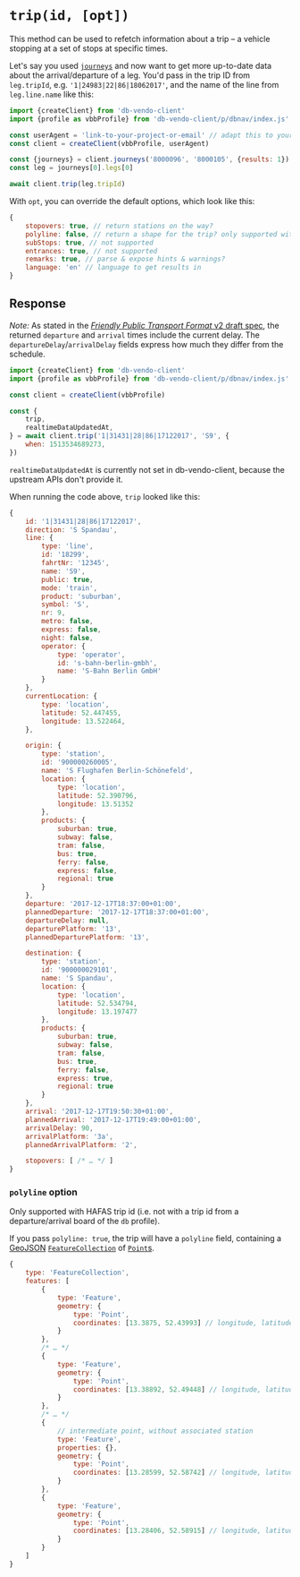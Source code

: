 # `trip(id, [opt])`

This method can be used to refetch information about a trip – a vehicle stopping at a set of stops at specific times.

Let's say you used [`journeys`](journeys.md) and now want to get more up-to-date data about the arrival/departure of a leg. You'd pass in the trip ID from `leg.tripId`, e.g. `'1|24983|22|86|18062017'`, and the name of the line from `leg.line.name` like this:

```js
import {createClient} from 'db-vendo-client'
import {profile as vbbProfile} from 'db-vendo-client/p/dbnav/index.js'

const userAgent = 'link-to-your-project-or-email' // adapt this to your project!
const client = createClient(vbbProfile, userAgent)

const {journeys} = client.journeys('8000096', '8000105', {results: 1})
const leg = journeys[0].legs[0]

await client.trip(leg.tripId)
```

With `opt`, you can override the default options, which look like this:

```js
{
	stopovers: true, // return stations on the way?
	polyline: false, // return a shape for the trip? only supported with HAFAS trip id (i.e. not with a trip id from a departure/arrival board of the `db` profile)
	subStops: true, // not supported
	entrances: true, // not supported
	remarks: true, // parse & expose hints & warnings?
	language: 'en' // language to get results in
}
```

## Response

*Note:* As stated in the [*Friendly Public Transport Format* v2 draft spec](https://github.com/public-transport/friendly-public-transport-format/blob/3bd36faa721e85d9f5ca58fb0f38cdbedb87bbca/spec/readme.md), the returned `departure` and `arrival` times include the current delay. The `departureDelay`/`arrivalDelay` fields express how much they differ from the schedule.


```js
import {createClient} from 'db-vendo-client'
import {profile as vbbProfile} from 'db-vendo-client/p/dbnav/index.js'

const client = createClient(vbbProfile)

const {
	trip,
	realtimeDataUpdatedAt,
} = await client.trip('1|31431|28|86|17122017', 'S9', {
	when: 1513534689273,
})
```

`realtimeDataUpdatedAt` is currently not set in db-vendo-client, because the upstream APIs don't provide it.

When running the code above, `trip` looked like this:

```js
{
	id: '1|31431|28|86|17122017',
	direction: 'S Spandau',
	line: {
		type: 'line',
		id: '18299',
		fahrtNr: '12345',
		name: 'S9',
		public: true,
		mode: 'train',
		product: 'suburban',
		symbol: 'S',
		nr: 9,
		metro: false,
		express: false,
		night: false,
		operator: {
			type: 'operator',
			id: 's-bahn-berlin-gmbh',
			name: 'S-Bahn Berlin GmbH'
		}
	},
	currentLocation: {
		type: 'location',
		latitude: 52.447455,
		longitude: 13.522464,
	},

	origin: {
		type: 'station',
		id: '900000260005',
		name: 'S Flughafen Berlin-Schönefeld',
		location: {
			type: 'location',
			latitude: 52.390796,
			longitude: 13.51352
		},
		products: {
			suburban: true,
			subway: false,
			tram: false,
			bus: true,
			ferry: false,
			express: false,
			regional: true
		}
	},
	departure: '2017-12-17T18:37:00+01:00',
	plannedDeparture: '2017-12-17T18:37:00+01:00',
	departureDelay: null,
	departurePlatform: '13',
	plannedDeparturePlatform: '13',

	destination: {
		type: 'station',
		id: '900000029101',
		name: 'S Spandau',
		location: {
			type: 'location',
			latitude: 52.534794,
			longitude: 13.197477
		},
		products: {
			suburban: true,
			subway: false,
			tram: false,
			bus: true,
			ferry: false,
			express: true,
			regional: true
		}
	},
	arrival: '2017-12-17T19:50:30+01:00',
	plannedArrival: '2017-12-17T19:49:00+01:00',
	arrivalDelay: 90,
	arrivalPlatform: '3a',
	plannedArrivalPlatform: '2',

	stopovers: [ /* … */ ]
}
```

### `polyline` option

Only supported with HAFAS trip id (i.e. not with a trip id from a departure/arrival board of the `db` profile).

If you pass `polyline: true`, the trip will have a `polyline` field, containing a [GeoJSON](http://geojson.org) [`FeatureCollection`](https://tools.ietf.org/html/rfc7946#section-3.3) of [`Point`s](https://tools.ietf.org/html/rfc7946#appendix-A.1). 

```js
{
	type: 'FeatureCollection',
	features: [
		{
			type: 'Feature',
			geometry: {
				type: 'Point',
				coordinates: [13.3875, 52.43993] // longitude, latitude
			}
		},
		/* … */
		{
			type: 'Feature',
			geometry: {
				type: 'Point',
				coordinates: [13.38892, 52.49448] // longitude, latitude
			}
		},
		/* … */
		{
			// intermediate point, without associated station
			type: 'Feature',
			properties: {},
			geometry: {
				type: 'Point',
				coordinates: [13.28599, 52.58742] // longitude, latitude
			}
		},
		{
			type: 'Feature',
			geometry: {
				type: 'Point',
				coordinates: [13.28406, 52.58915] // longitude, latitude
			}
		}
	]
}
```
